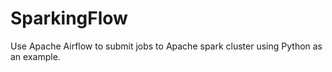 # SparkingFlow
Use Apache Airflow to submit jobs to Apache spark cluster using Python as an example.
